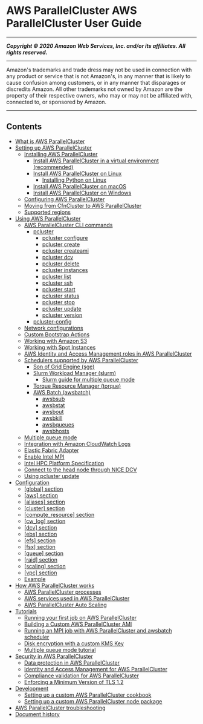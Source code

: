 # AWS ParallelCluster AWS ParallelCluster User Guide

-----
*****Copyright &copy; 2020 Amazon Web Services, Inc. and/or its affiliates. All rights reserved.*****

-----
Amazon's trademarks and trade dress may not be used in 
     connection with any product or service that is not Amazon's, 
     in any manner that is likely to cause confusion among customers, 
     or in any manner that disparages or discredits Amazon. All other 
     trademarks not owned by Amazon are the property of their respective
     owners, who may or may not be affiliated with, connected to, or 
     sponsored by Amazon.

-----
## Contents
+ [What is AWS ParallelCluster](what-is-aws-parallelcluster.md)
+ [Setting up AWS ParallelCluster](getting_started.md)
   + [Installing AWS ParallelCluster](install.md)
      + [Install AWS ParallelCluster in a virtual environment (recommended)](install-virtualenv.md)
      + [Install AWS ParallelCluster on Linux](install-linux.md)
         + [Installing Python on Linux](install-linux-python.md)
      + [Install AWS ParallelCluster on macOS](install-macos.md)
      + [Install AWS ParallelCluster on Windows](install-windows.md)
   + [Configuring AWS ParallelCluster](getting-started-configuring-parallelcluster.md)
   + [Moving from CfnCluster to AWS ParallelCluster](moving-from-cfncluster-to-aws-parallelcluster.md)
   + [Supported regions](supported-regions.md)
+ [Using AWS ParallelCluster](working.md)
   + [AWS ParallelCluster CLI commands](commands.md)
      + [pcluster](pcluster.md)
         + [pcluster configure](pcluster.configure.md)
         + [pcluster create](pluster.create.md)
         + [pcluster createami](pcluster.createami.md)
         + [pcluster dcv](pcluster.dcv.md)
         + [pcluster delete](pcluster.delete.md)
         + [pcluster instances](pcluster.instances.md)
         + [pcluster list](pcluster.list.md)
         + [pcluster ssh](pcluster.ssh.md)
         + [pcluster start](pcluster.start.md)
         + [pcluster status](pcluster.status.md)
         + [pcluster stop](pcluster.stop.md)
         + [pcluster update](pcluster.update.md)
         + [pcluster version](pcluster.version.md)
      + [pcluster-config](pcluster-config.md)
   + [Network configurations](networking.md)
   + [Custom Bootstrap Actions](pre_post_install.md)
   + [Working with Amazon S3](s3_resources.md)
   + [Working with Spot Instances](spot.md)
   + [AWS Identity and Access Management roles in AWS ParallelCluster](iam.md)
   + [Schedulers supported by AWS ParallelCluster](schedulers.md)
      + [Son of Grid Engine (sge)](schedulers.sge.md)
      + [Slurm Workload Manager (slurm)](schedulers.slurm.md)
         + [Slurm guide for multiple queue mode](multiple-queue-mode-slurm-user-guide.md)
      + [Torque Resource Manager (torque)](schedulers.torque.md)
      + [AWS Batch (awsbatch)](awsbatchcli.md)
         + [awsbsub](awsbatchcli.awsbsub.md)
         + [awsbstat](awsbatchcli.awsbstat.md)
         + [awsbout](awsbatchcli_awsbout.md)
         + [awsbkill](awsbatchcli_awsbkill.md)
         + [awsbqueues](awsbatchcli_awsbqueues.md)
         + [awsbhosts](awsbatchcli_awsbhosts.md)
   + [Multiple queue mode](queue-mode.md)
   + [Integration with Amazon CloudWatch Logs](cloudwatch-logs.md)
   + [Elastic Fabric Adapter](efa.md)
   + [Enable Intel MPI](intelmpi.md)
   + [Intel HPC Platform Specification](intel-hpc-platform-specification.md)
   + [Connect to the head node through NICE DCV](dcv.md)
   + [Using pcluster update](using-pcluster-update.md)
+ [Configuration](configuration.md)
   + [[global] section](global.md)
   + [[aws] section](aws.md)
   + [[aliases] section](aliases.md)
   + [[cluster] section](cluster-definition.md)
   + [[compute_resource] section](compute-resource-section.md)
   + [[cw_log] section](cw-log-section.md)
   + [[dcv] section](dcv-section.md)
   + [[ebs] section](ebs-section.md)
   + [[efs] section](efs-section.md)
   + [[fsx] section](fsx-section.md)
   + [[queue] section](queue-section.md)
   + [[raid] section](raid-section.md)
   + [[scaling] section](scaling-section.md)
   + [[vpc] section](vpc-section.md)
   + [Example](examples.md)
+ [How AWS ParallelCluster works](functional.md)
   + [AWS ParallelCluster processes](processes.md)
   + [AWS services used in AWS ParallelCluster](aws-services.md)
   + [AWS ParallelCluster Auto Scaling](autoscaling.md)
+ [Tutorials](tutorials.md)
   + [Running your first job on AWS ParallelCluster](tutorials_01_hello_world.md)
   + [Building a Custom AWS ParallelCluster AMI](tutorials_02_ami_customization.md)
   + [Running an MPI job with AWS ParallelCluster and awsbatch scheduler](tutorials_03_batch_mpi.md)
   + [Disk encryption with a custom KMS Key](tutorials_04_encrypted_kms_fs.md)
   + [Multiple queue mode tutorial](tutorial-mqm.md)
+ [Security in AWS ParallelCluster](security.md)
   + [Data protection in AWS ParallelCluster](data-protection.md)
   + [Identity and Access Management for AWS ParallelCluster](security-iam.md)
   + [Compliance validation for AWS ParallelCluster](security-compliance-validation.md)
   + [Enforcing a Minimum Version of TLS 1.2](security-enforcing-tls.md)
+ [Development](development.md)
   + [Setting up a custom AWS ParallelCluster cookbook](custom_cookbook.md)
   + [Setting up a custom AWS ParallelCluster node package](custom_node_package.md)
+ [AWS ParallelCluster troubleshooting](troubleshooting.md)
+ [Document history](document_history.md)